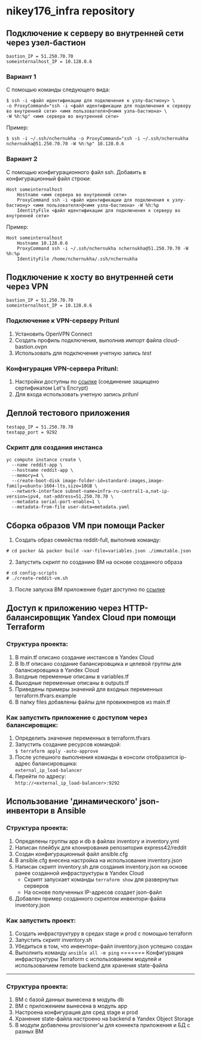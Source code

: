 # nikey176_infra repository

Подключение к серверу во внутренней сети через узел-бастион
-----------
```
bastion_IP = 51.250.70.70
someinternalhost_IP = 10.128.0.6
```

### Вариант 1
С помощью команды следующего вида:
```
$ ssh -i <файл идентификации для подключения к узлу-бастиону> \
-o ProxyCommand="ssh -i <файл идентификации для подключения к серверу во внутренней сети> <имя пользователя>@<имя узла-бастиона> \
-W %h:%p" <имя сервера во внутренней сети>
```
Пример:
```
$ ssh -i ~/.ssh/nchernukha -o ProxyCommand="ssh -i ~/.ssh/nchernukha nchernukha@51.250.70.70 -W %h:%p" 10.128.0.6
```
### Вариант 2
С помощью конфигурационного файл ssh. Добавить в конфигурационный файл строки:
```
Host someinternalhost
	Hostname <имя сервера во внутренней сети>
	ProxyCommand ssh -i <файл идентификации для подключения к узлу-бастиону> <имя пользователя>@<имя узла-бастиона> -W %h:%p
	IdentityFile <файл идентификации для подключения к серверу во внутренней сети>
```
Пример:
```
Host someinternalhost
	Hostname 10.128.0.6
	ProxyCommand ssh -i ~/.ssh/nchernukha nchernukha@51.250.70.70 -W %h:%p
	IdentityFile /home/nchernukha/.ssh/nchernukha
```


Подключение к хосту во внутренней сети через VPN
-----------
```
bastion_IP = 51.250.70.70
someinternalhost_IP = 10.128.0.6
```
### Подключение к VPN-серверу Pritunl
1. Установить OpenVPN Connect
2. Создать профиль подключения, выполнив импорт файла cloud-bastion.ovpn
3. Использовать для подключения учетную запись _test_

### Конфигурация VPN-сервера Pritunl:
1. Настройки доступны по [ссылке](https://51.250.70.70.sslip.io/) (соединение защищено сертификатом Let's Encrypt)
2. Для входа использовать учетную запись _pritunl_

Деплой тестового приложения
-----------
```
testapp_IP = 51.250.70.70
testapp_port = 9292
```
### Скрипт для создания инстанса
```
yc compute instance create \
  --name reddit-app \
  --hostname reddit-app \
  --memory=4 \
  --create-boot-disk image-folder-id=standard-images,image-family=ubuntu-1604-lts,size=10GB \
  --network-interface subnet-name=infra-ru-central1-a,nat-ip-version=ipv4, nat-address=51.250.70.70 \
  --metadata serial-port-enable=1 \
  --metadata-from-file user-data=metadata.yaml
```

Сборка образов VM при помощи Packer
-----------
1. Создать образ семейства reddit-full, выполнив команду:
```
# cd packer && packer build -var-file=variables.json ./immutable.json
```
2. Запустить скрипт по созданию ВМ на основе созданного образа
```
# cd config-scripts
# ./create-reddit-vm.sh
```
3. После запуска ВМ приложение будет доступно по [ссылке](http://51.250.70.70:9292/)

Доступ к приложению через HTTP-балансировщик Yandex Cloud при помощи Terraform
-----------
### Структура проекта:

1. В main.tf описано создание инстансов в Yandex Cloud
2. В lb.tf описано создание балансировщика и целевой группы для балансировщика в Yandex Cloud
3. Входные переменные описаны в variables.tf
3. Выходные переменные описаны в outputs.tf
4. Приведены примеры значений для входных переменных terraform.tfvars.example
5. В папку files добавлены файлы для провиженеров из main.tf

### Как запустить приложение с доступом через балансировщик:

1. Определить значение переменных в terraform.tfvars
2. Запустить создание ресурсов командой:  
`$ terraform apply -auto-approve`
3. После успешного выполнения команды в консоли отобразится ip-адрес балансировщика:  
`external_ip_load-balancer`
5. Перейти по адресу:  
`http://<external_ip_load-balancer>:9292`

Использование 'динамического' json-инвентори в Ansible
-----------
### Структура проекта:

1. Определены группы app и db в файлах inventory и inventory.yml
2. Написан плейбук для клонирования репозитория express42/reddit
3. Создан конфигурационный файл ansible.cfg
4. В ansible.cfg внесена настройка на использование inventory.json
5. Написан скрипт inventory.sh для создания inventory.json на основе ранее созданной инфраструктуры в Yandex Cloud
	- Скрипт запускает команды `terraform show` для развернутых серверов
	- На основе полученных IP-адресов создает json-файл
6. Добавлен пример созданного скриптом инвентори-файла inventory.json

### Как запустить проект:

1. Создать инфраструктуру в средах stage и prod с помощью terraform
2. Запустить скрипт inventory.sh
3. Убедиться в том, что инвентори-файл inventory.json успешно создан
4. Выполнить команду
`ansible all -m ping`
=======
Конфигурация инфраструктуры Terraform с использованием модулей и использованием remote backend для хранения state-файла
-----------
### Структура проекта:

1. ВМ с базой данных вынесена в модуль db
2. ВМ с приложением вынесена в модуль app
3. Настроена конфигурация для сред stage и prod
4. Хранение state-файла настроено на backend в Yandex Object Storage
5. В модули добавлены provisioner'ы для коннекта приложения и БД с разных ВМ
